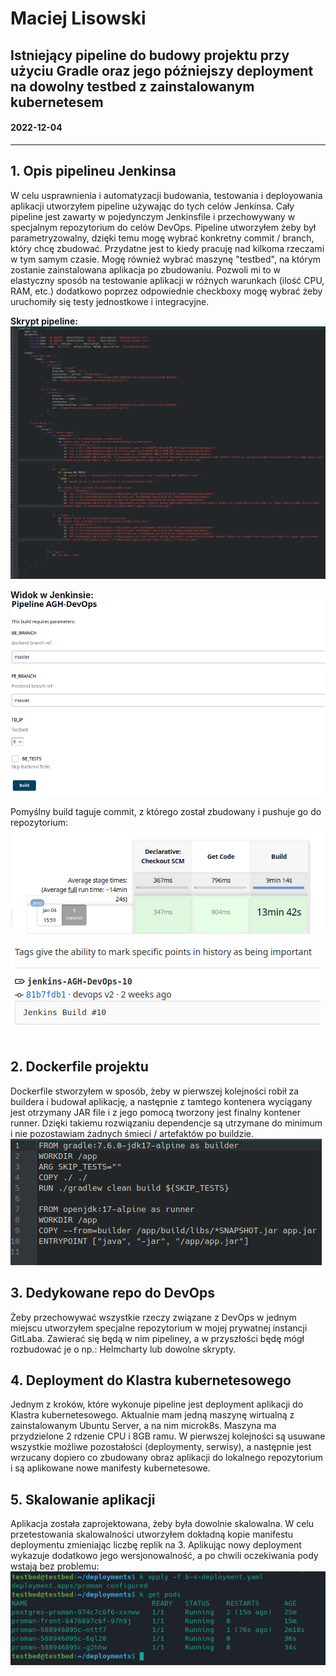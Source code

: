 # Maciej Lisowski

## Istniejący pipeline do budowy projektu przy użyciu Gradle oraz jego późniejszy deployment na dowolny testbed z zainstalowanym kubernetesem

#### 2022-12-04

---

## 1. Opis pipelineu Jenkinsa

W celu usprawnienia i automatyzacji budowania, testowania i deployowania aplikacji utworzyłem pipeline używając do tych celów Jenkinsa. Cały pipeline jest zawarty w pojedynczym Jenkinsfile i przechowywany w specjalnym repozytorium do celów DevOps. Pipeline utworzyłem żeby był parametryzowalny, dzięki temu mogę wybrać konkretny commit / branch, który chcę zbudować. Przydatne jest to kiedy pracuję nad kilkoma rzeczami w tym samym czasie. Mogę również wybrać maszynę "testbed", na którym zostanie zainstalowana aplikacja po zbudowaniu. Pozwoli mi to w elastyczny sposób na testowanie aplikacji w różnych warunkach (ilość CPU, RAM, etc.) dodatkowo poprzez odpowiednie checkboxy mogę wybrać żeby uruchomiły się testy jednostkowe i integracyjne.

**Skrypt pipeline:**
![Jenkinsfile](assets/images/jenkins.png)

**Widok w Jenkinsie:**
![Pipeline](assets/images/pipeline.png)

Pomyślny build taguje commit, z którego został zbudowany i pushuje go do repozytorium:
![Build](assets/images/build.png)

![Build Tag](assets/images/build_tag.png)

## 2. Dockerfile projektu

Dockerfile stworzyłem w sposób, żeby w pierwszej kolejności robił za buildera i budował aplikację, a następnie z tamtego kontenera wyciągany jest otrzymany JAR file i z jego pomocą tworzony jest finalny kontener runner. Dzięki takiemu rozwiązaniu dependencje są utrzymane do minimum i nie pozostawiam żadnych śmieci / artefaktów po buildzie.
![Dockerfile](assets/images/docker.png)

## 3. Dedykowane repo do DevOps

Żeby przechowywać wszystkie rzeczy związane z DevOps w jednym miejscu utworzyłem specjalne repozytorium w mojej prywatnej instancji GitLaba. Zawierać się będą w nim pipeliney, a w przyszłości będę mógł rozbudować je o np.: 
Helmcharty lub dowolne skrypty.

## 4. Deployment do Klastra kubernetesowego

Jednym z kroków, które wykonuje pipeline jest deployment aplikacji do Klastra kubernetesowego. Aktualnie mam jedną maszynę wirtualną z zainstalowanym Ubuntu Server, a na nim microk8s. Maszyna ma przydzielone 2 rdzenie CPU i 8GB ramu. W pierwszej kolejności są usuwane wszystkie możliwe pozostałości (deploymenty, serwisy), a następnie jest wrzucany dopiero co zbudowany obraz aplikacji do lokalnego repozytorium i są aplikowane nowe manifesty kubernetesowe.

## 5. Skalowanie aplikacji

Aplikacja została zaprojektowana, żeby była dowolnie skalowalna. W celu przetestowania skalowalności utworzyłem dokładną kopie manifestu deploymentu zmieniając liczbę replik na 3. Aplikując nowy deployment wykazuje dodatkowo jego wersjonowalność, a po chwili oczekiwania pody wstają bez problemu:
![Skalowanie](assets/images/pods.png)
